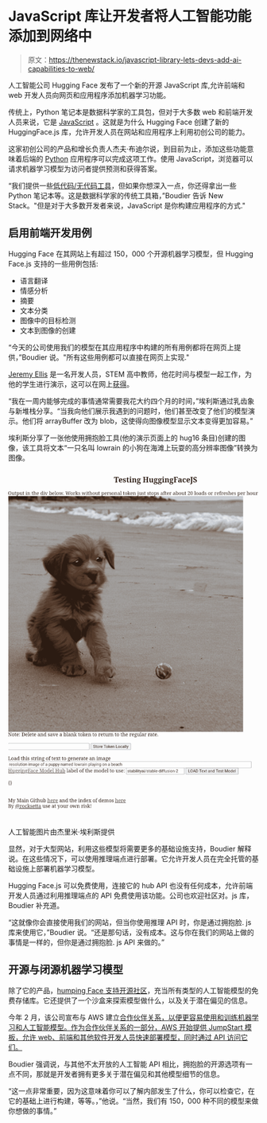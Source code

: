 # JavaScript 库让开发者将人工智能功能添加到网络中

> 原文：<https://thenewstack.io/javascript-library-lets-devs-add-ai-capabilities-to-web/>

人工智能公司 Hugging Face 发布了一个新的开源 JavaScript 库,允许前端和 web 开发人员向网页和应用程序添加机器学习功能。

传统上，Python 笔记本是数据科学家的工具包，但对于大多数 web 和前端开发人员来说，它是 [JavaScript](https://thenewstack.io/javascript-developers-on-what-matters-and-whats-next/) 。这就是为什么 Hugging Face 创建了新的 HuggingFace.js 库，允许开发人员在网站和应用程序上利用初创公司的能力。

这家初创公司的产品和增长负责人杰夫·布迪尔说，到目前为止，添加这些功能意味着后端的 [Python](https://thenewstack.io/why-does-python-keep-getting-more-popular-github-knows-whats-up/) 应用程序可以完成这项工作。使用 JavaScript，浏览器可以请求机器学习模型为访问者提供预测和获得答案。

“我们提供一些[低代码/无代码工具](https://thenewstack.io/low-code-vs-no-code/)，但如果你想深入一点，你还得拿出一些 Python 笔记本等。这是数据科学家的传统工具箱，”Boudier 告诉 New Stack。"但是对于大多数开发者来说，JavaScript 是你构建应用程序的方式."

## 启用前端开发用例

Hugging Face 在其网站上有超过 150，000 个开源机器学习模型，但 Hugging Face.js 支持的一些用例包括:

*   语言翻译
*   情感分析
*   摘要
*   文本分类
*   图像中的目标检测
*   文本到图像的创建

“今天的公司使用我们的模型在其应用程序中构建的所有用例都将在网页上提供，”Boudier 说。"所有这些用例都可以直接在网页上实现."

[Jeremy Ellis](https://github.com/hpssjellis) 是一名开发人员，STEM 高中教师，他花时间与模型一起工作，为他的学生进行演示，这可以在网上[获得](https://hpssjellis.github.io/my-examples-of-huggingfacejs/public/index.html)。

“我在一周内能够完成的事情通常需要我花大约四个月的时间，”埃利斯通过乳齿象与新堆栈分享。“当我向他们展示我遇到的问题时，他们甚至改变了他们的模型演示。他们将 arrayBuffer 改为 blob，这使得向图像模型显示文本变得更加容易。”

埃利斯分享了一张他使用拥抱脸工具(他的演示页面上的 hug16 条目)创建的图像，该工具将文本“一只名叫 lowrain 的小狗在海滩上玩耍的高分辨率图像”转换为图像。

![A puppy on a beach](img/55142788de72eff3612a924313f21273.png)

人工智能图片由杰里米·埃利斯提供

显然，对于大型网站，利用这些模型将需要更多的基础设施支持，Boudier 解释说。在这些情况下，可以使用推理端点进行部署。它允许开发人员在完全托管的基础设施上部署机器学习模型。

Hugging Face.js 可以免费使用，连接它的 hub API 也没有任何成本，允许前端开发人员通过利用推理端点的 API 免费使用该功能。公司也欢迎社区对。js 库，Boudier 补充道。

“这就像你会直接使用我们的网站，但当你使用推理 API 时，你是通过拥抱脸. js 库来使用它，”Boudier 说。“还是那句话，没有成本。这与你在我们的网站上做的事情是一样的，但你是通过拥抱脸. js API 来做的。”

## 开源与闭源机器学习模型

除了它的产品，[humping Face 支持开源社区](https://thenewstack.io/machine-learning-is-as-easy-as-an-api-says-hugging-face/)，充当所有类型的人工智能模型的免费存储库。它还提供了一个沙盒来探索模型做什么，以及关于潜在偏见的信息。

今年 2 月，该公司宣布与 AWS 建立[合作伙伴关系，以便更容易使用和训练机器学习和人工智能模型。作为合作伙伴关系的一部分，AWS 开始提供 JumpStart 模板，允许 web、前端和其他软件开发人员快速部署模型，同时通过 API 访问它们。](https://thenewstack.io/hugging-face-aws-partner-to-help-devs-jump-start-ai-use/)

Boudier 强调说，与其他不太开放的人工智能 API 相比，拥抱脸的开源选项有一点不同，那就是开发者拥有更多关于潜在偏见和其他模型细节的信息。

“这一点非常重要，因为这意味着你可以了解内部发生了什么，你可以检查它，在它的基础上进行构建，等等。，”他说。“当然，我们有 150，000 种不同的模型来做你想做的事情。”

<svg xmlns:xlink="http://www.w3.org/1999/xlink" viewBox="0 0 68 31" version="1.1"><title>Group</title> <desc>Created with Sketch.</desc></svg>